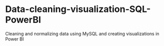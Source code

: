# Data-cleaning-visualization-SQL-PowerBI
Cleaning and normalizing data using MySQL and creating visualizations in Power BI
